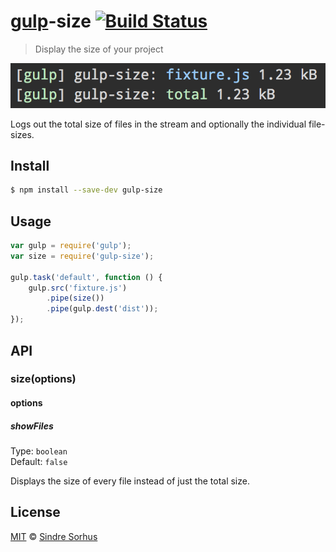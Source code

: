 # [gulp](http://gulpjs.com)-size [![Build Status](https://travis-ci.org/sindresorhus/gulp-size.svg?branch=master)](https://travis-ci.org/sindresorhus/gulp-size)

> Display the size of your project

![](screenshot.png)

Logs out the total size of files in the stream and optionally the individual file-sizes.


## Install

```bash
$ npm install --save-dev gulp-size
```


## Usage

```js
var gulp = require('gulp');
var size = require('gulp-size');

gulp.task('default', function () {
	gulp.src('fixture.js')
		.pipe(size())
		.pipe(gulp.dest('dist'));
});
```


## API

### size(options)

#### options

##### showFiles

Type: `boolean`  
Default: `false`

Displays the size of every file instead of just the total size.


## License

[MIT](http://opensource.org/licenses/MIT) © [Sindre Sorhus](http://sindresorhus.com)
